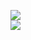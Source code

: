 [![](https://img.shields.io/badge/Made%20With-Github%20Spray-lightgrey.svg?style=for-the-badge&logo=github)](https://github.com/Annihil/github-spray#12030)  
[![](https://i.imgur.com/2DrTn0Z.gif)](https://github.com/Annihil/github-spray)